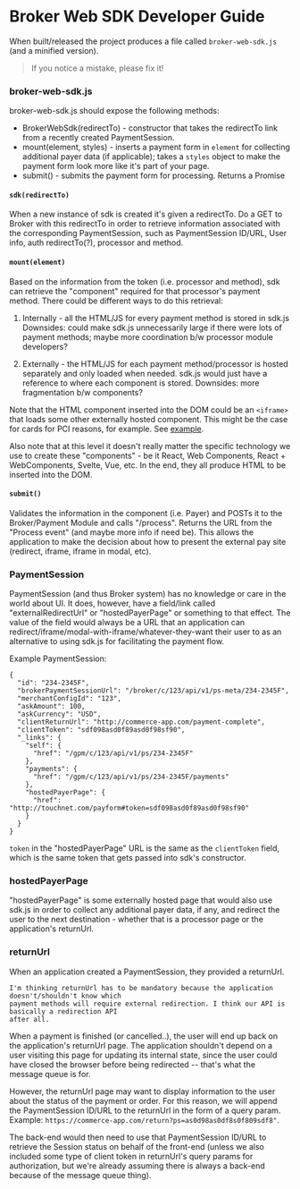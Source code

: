 # Broker Web SDK Developer Guide

When built/released the project produces a file called `broker-web-sdk.js` (and a minified version).

> If you notice a mistake, please fix it!

### broker-web-sdk.js

broker-web-sdk.js should expose the following methods:

- BrokerWebSdk(redirectTo) - constructor that takes the redirectTo link from a recently created PaymentSession.
- mount(element, styles) - inserts a payment form in `element` for collecting additional payer data (if applicable); takes a `styles` object to make the payment form look more like it's part of your page.
- submit() - submits the payment form for processing. Returns a Promise

#### `sdk(redirectTo)`

When a new instance of sdk is created it's given a redirectTo. Do a GET to Broker with this redirectTo
in order to retrieve information associated with the corresponding PaymentSession, such as
PaymentSession ID/URL, User info, auth redirectTo(?), processor and method.

#### `mount(element)`

Based on the information from the token (i.e. processor and method), sdk can retrieve the "component"
required for that processor's payment method. There could be different ways to do this retrieval:

1. Internally - all the HTML/JS for every payment method is stored in sdk.js
   Downsides: could make sdk.js unnecessarily large if there were lots of payment methods; maybe
   more coordination b/w processor module developers?

2. Externally - the HTML/JS for each payment method/processor is hosted separately and only loaded
   when needed. sdk.js would just have a reference to where each component is stored.
   Downsides: more fragmentation b/w components?

Note that the HTML component inserted into the DOM could be an `<iframe>` that loads some other externally
hosted component. This might be the case for cards for PCI reasons, for example.
See [example](https://stripe-payments-demo.appspot.com/).

Also note that at this level it doesn't really matter the specific technology we use to create these
"components" - be it React, Web Components, React + WebComponents, Svelte, Vue, etc. In the end,
they all produce HTML to be inserted into the DOM.

#### `submit()`

Validates the information in the component (i.e. Payer) and POSTs it to the Broker/Payment Module and calls "/process".
Returns the URL from the "Process event" (and maybe more info if need be). This allows the application to make the decision
about how to present the external pay site (redirect, iframe, iframe in modal, etc).

### PaymentSession

PaymentSession (and thus Broker system) has no knowledge or care in the world about UI. It does,
however, have a field/link called "externalRedirectUrl" or "hostedPayerPage" or something to that effect.
The value of the field would always be a URL that an application can redirect/iframe/modal-with-iframe/whatever-they-want their user to as an alternative to using sdk.js for facilitating the payment flow.

Example PaymentSession:

```
{
  "id": "234-2345F",
  "brokerPaymentSessionUrl": "/broker/c/123/api/v1/ps-meta/234-2345F",
  "merchantConfigId": "123",
  "askAmount": 100,
  "askCurrency": "USD",
  "clientReturnUrl": "http://commerce-app.com/payment-complete",
  "clientToken": "sdf098asd0f89asd0f98sf90",
  "_links": {
    "self": {
      "href": "/gpm/c/123/api/v1/ps/234-2345F"
    },
    "payments": {
      "href": "/gpm/c/123/api/v1/ps/234-2345F/payments"
    },
    "hostedPayerPage": {
      "href": "http://touchnet.com/payform#token=sdf098asd0f89asd0f98sf90"
    }
  }
}
```

`token` in the "hostedPayerPage" URL is the same as the `clientToken` field, which is the same token
that gets passed into sdk's constructor.

### hostedPayerPage

"hostedPayerPage" is some externally hosted page that would also use sdk.js in order to collect any
additional payer data, if any, and redirect the user to the next destination - whether that is a
processor page or the application's returnUrl.

### returnUrl

When an application created a PaymentSession, they provided a returnUrl.

    I'm thinking returnUrl has to be mandatory because the application doesn't/shouldn't know which
    payment methods will require external redirection. I think our API is basically a redirection API
    after all.

When a payment is finished (or cancelled..), the user will end up back on the application's
returnUrl page. The application shouldn't depend on a user visiting this page for updating
its internal state, since the user could have closed the browser before being redirected -- that's
what the message queue is for.

However, the returnUrl page may want to display information to the user about the status of the payment
or order. For this reason, we will append the PaymentSession ID/URL to the returnUrl in the form of a
query param. Example: `https://commerce-app.com/return?ps=as0d98as0df8s0f809sdf8"`.

The back-end would then need to use that PaymentSession ID/URL to retrieve the Session status
on behalf of the front-end (unless we also included some type of client token in returnUrl's query params
for authorization, but we're already assuming there is always a back-end because of the message queue thing).
